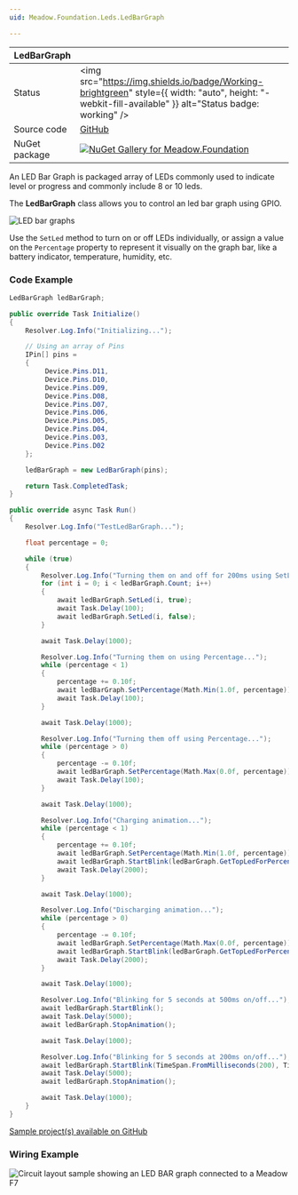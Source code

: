 ```yaml
---
uid: Meadow.Foundation.Leds.LedBarGraph

---
```


| LedBarGraph | |
|--------|--------|
| Status | <img src="https://img.shields.io/badge/Working-brightgreen" style={{ width: "auto", height: "-webkit-fill-available" }} alt="Status badge: working" /> |
| Source code | [GitHub](https://github.com/WildernessLabs/Meadow.Foundation/tree/main/Source/Meadow.Foundation.Core/Leds) |
| NuGet package | <a href="https://www.nuget.org/packages/Meadow.Foundation/" target="_blank"><img src="https://img.shields.io/nuget/v/Meadow.Foundation.svg?label=Meadow.Foundation" alt="NuGet Gallery for Meadow.Foundation" /></a> |

An LED Bar Graph is packaged array of LEDs commonly used to indicate level or progress and commonly include 8 or 10 leds.

The **LedBarGraph** class allows you to control an led bar graph using GPIO.

![LED bar graphs](/API_Assets/Meadow.Foundation.Leds.LedBarGraph/img_LedBarGraph.jpg)

Use the `SetLed` method to turn on or off LEDs individually, or assign a value on the `Percentage` property to represent it visually on the graph bar, like a battery indicator, temperature, humidity, etc.  

### Code Example

```csharp
LedBarGraph ledBarGraph;

public override Task Initialize()
{
    Resolver.Log.Info("Initializing...");

    // Using an array of Pins 
    IPin[] pins =
    {
         Device.Pins.D11,
         Device.Pins.D10,
         Device.Pins.D09,
         Device.Pins.D08,
         Device.Pins.D07,
         Device.Pins.D06,
         Device.Pins.D05,
         Device.Pins.D04,
         Device.Pins.D03,
         Device.Pins.D02
    };

    ledBarGraph = new LedBarGraph(pins);

    return Task.CompletedTask;
}

public override async Task Run()
{
    Resolver.Log.Info("TestLedBarGraph...");

    float percentage = 0;

    while (true)
    {
        Resolver.Log.Info("Turning them on and off for 200ms using SetLed...");
        for (int i = 0; i < ledBarGraph.Count; i++)
        {
            await ledBarGraph.SetLed(i, true);
            await Task.Delay(100);
            await ledBarGraph.SetLed(i, false);
        }

        await Task.Delay(1000);

        Resolver.Log.Info("Turning them on using Percentage...");
        while (percentage < 1)
        {
            percentage += 0.10f;
            await ledBarGraph.SetPercentage(Math.Min(1.0f, percentage));
            await Task.Delay(100);
        }

        await Task.Delay(1000);

        Resolver.Log.Info("Turning them off using Percentage...");
        while (percentage > 0)
        {
            percentage -= 0.10f;
            await ledBarGraph.SetPercentage(Math.Max(0.0f, percentage));
            await Task.Delay(100);
        }

        await Task.Delay(1000);

        Resolver.Log.Info("Charging animation...");
        while (percentage < 1)
        {
            percentage += 0.10f;
            await ledBarGraph.SetPercentage(Math.Min(1.0f, percentage));
            await ledBarGraph.StartBlink(ledBarGraph.GetTopLedForPercentage());
            await Task.Delay(2000);
        }

        await Task.Delay(1000);

        Resolver.Log.Info("Discharging animation...");
        while (percentage > 0)
        {
            percentage -= 0.10f;
            await ledBarGraph.SetPercentage(Math.Max(0.0f, percentage));
            await ledBarGraph.StartBlink(ledBarGraph.GetTopLedForPercentage());
            await Task.Delay(2000);
        }

        await Task.Delay(1000);

        Resolver.Log.Info("Blinking for 5 seconds at 500ms on/off...");
        await ledBarGraph.StartBlink();
        await Task.Delay(5000);
        await ledBarGraph.StopAnimation();

        await Task.Delay(1000);

        Resolver.Log.Info("Blinking for 5 seconds at 200ms on/off...");
        await ledBarGraph.StartBlink(TimeSpan.FromMilliseconds(200), TimeSpan.FromMilliseconds(200));
        await Task.Delay(5000);
        await ledBarGraph.StopAnimation();

        await Task.Delay(1000);
    }
}

```

[Sample project(s) available on GitHub](https://github.com/WildernessLabs/Meadow.Foundation/tree/main/Source/Meadow.Foundation.Core.Samples/Leds.LedBarGraph_Sample)

### Wiring Example

![Circuit layout sample showing an LED BAR graph connected to a Meadow F7](/API_Assets/Meadow.Foundation.Leds.LedBarGraph/LedBarGraph_Fritzing.svg)
